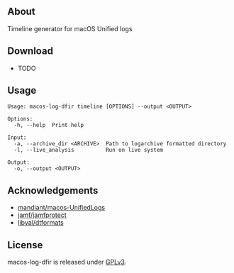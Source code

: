 ## About
Timeline generator for macOS Unified logs

## Download
- TODO

## Usage
```
Usage: macos-log-dfir timeline [OPTIONS] --output <OUTPUT>

Options:
  -h, --help  Print help

Input:
  -a, --archive_dir <ARCHIVE>  Path to logarchive formatted directory
  -l, --live_analysis          Run on live system

Output:
  -o, --output <OUTPUT>
```

## Acknowledgements
- [mandiant/macos-UnifiedLogs](https://github.com/mandiant/macos-UnifiedLogs)
- [jamf/jamfprotect](https://github.com/jamf/jamfprotect/tree/main/unified_log_filters)
- [libyal/dtformats](https://github.com/libyal/dtformats/blob/main/documentation/Apple%20Unified%20Logging%20and%20Activity%20Tracing%20formats.asciidoc)

## License
macos-log-dfir is released under [GPLv3](https://www.gnu.org/licenses/gpl-3.0.en.html).